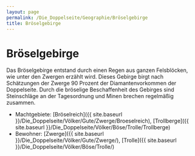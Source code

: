 ```yaml
---
layout: page
permalink: /Die_Doppelseite/Geographie/Bröselgebirge
title: Bröselgebirge
---
```


# Bröselgebirge

Das Bröselgebirge entstand durch einen Regen aus ganzen Felsblöcken, wie unter den Zwergen erzählt wird. Dieses Gebirge birgt nach Schätzungen der Zwerge 90 Prozent der Diamantenvorkommen der Doppelseite. Durch die bröselige Beschaffenheit des Gebirges sind Steinschläge an der Tagesordnung und Minen brechen regelmäßig zusammen.

- Machtgebiete: [Bröselreich]({{ site.baseurl }}/Die_Doppelseite/Völker/Gute/Zwerge/Broeselreich), [Trollberge]({{ site.baseurl }}/Die_Doppelseite/Völker/Böse/Trolle/Trollberge)
- Bewohner: [Zwerge]({{ site.baseurl }}/Die_Doppelseite/Völker/Gute/Zwerge/), [Trolle]({{ site.baseurl }}/Die_Doppelseite/Völker/Böse/Trolle/)

